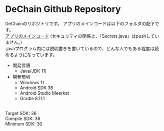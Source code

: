 # DeChain Github Repository
DeChainのリポジトリです。
アプリのメインコードは以下のフォルダの配下です。
<br>
[アプリのメインコード](app/src/main/java/jp/kozu_osaka/android/kozuzen)
(セキュリティの関係上、「Secrets.java」はpushしていません。)
<br>
.javaプログラム内には説明書きを書いているので、どんな人でもある程度は読めるようになっています。

- 開発言語
  - Java(JDK 11)
- 開発環境
  - Windows 11
  - Android SDK 36
  - Android Studio Meerkat
  - Gradle 8.11.1
<br>
Target SDK: 36
<br>
Compile SDK: 36
<br>
Minimum SDK: 30